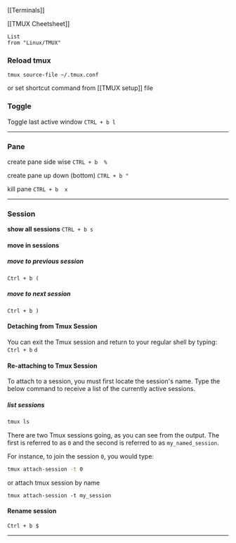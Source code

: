 [[Terminals]]

[[TMUX Cheetsheet]]

```dataview
List 
from "Linux/TMUX"
```

### Reload tmux
```
tmux source-file ~/.tmux.conf
```
or set shortcut command from [[TMUX setup]] file

### Toggle
Toggle last active window
`CTRL + b l`

----

### Pane
create pane side wise 
`CTRL + b  %`

create pane up down (bottom)
`CTRL + b " `

kill pane 
`CTRL + b  x`


----
### Session
**show all sessions** `CTRL + b s`

#### move in sessions
##### move to previous session
`Ctrl + b (`
##### move to next session
`Ctrl + b )`

#### Detaching from Tmux Session
You can exit the Tmux session and return to your regular shell by typing:
`Ctrl + b` `d`

#### Re-attaching to Tmux Session
To attach to a session, you must first locate the session's name. Type the below command to receive a list of the currently active sessions.
##### list sessions
```bash
tmux ls
```

There are two Tmux sessions going, as you can see from the output. The first is referred to as `0` and the second is referred to as `my_named_session`.

For instance, to join the session `0`, you would type:
```bash
tmux attach-session -t 0
```

or attach tmux session by name
```
tmux attach-session -t my_session
```

#### Rename session
`Ctrl + b $`

----




